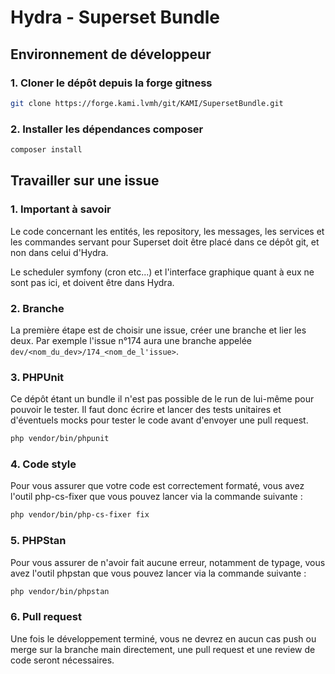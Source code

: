 # Hydra - Superset Bundle

## Environnement de développeur

### 1. Cloner le dépôt depuis la forge gitness

```bash
git clone https://forge.kami.lvmh/git/KAMI/SupersetBundle.git
```

### 2. Installer les dépendances composer

```bash
composer install
```

## Travailler sur une issue

### 1. Important à savoir

Le code concernant les entités, les repository, les messages, les services et les commandes servant pour Superset 
doit être placé dans ce dépôt git, et non dans celui d'Hydra.

Le scheduler symfony (cron etc...) et l'interface graphique quant à eux ne sont pas ici, et doivent être dans Hydra. 

### 2. Branche

La première étape est de choisir une issue, créer une branche et lier les deux. Par exemple l'issue n°174 aura une 
branche appelée `dev/<nom_du_dev>/174_<nom_de_l'issue>`.

### 3. PHPUnit

Ce dépôt étant un bundle il n'est pas possible de le run de lui-même pour pouvoir le tester. Il faut donc écrire et 
lancer des tests unitaires et d'éventuels mocks pour tester le code avant d'envoyer une pull request.

```bash
php vendor/bin/phpunit
```

### 4. Code style

Pour vous assurer que votre code est correctement formaté, vous avez l'outil php-cs-fixer que vous pouvez lancer via 
la commande suivante :

```bash
php vendor/bin/php-cs-fixer fix
```

### 5. PHPStan

Pour vous assurer de n'avoir fait aucune erreur, notamment de typage, vous avez l'outil phpstan que vous pouvez 
lancer via la commande suivante :

```bash
php vendor/bin/phpstan
```

### 6. Pull request

Une fois le développement terminé, vous ne devrez en aucun cas push ou merge sur la branche main directement, une 
pull request et une review de code seront nécessaires.
